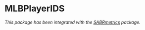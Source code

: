 # MLBPlayerIDS

_This package has been integrated with the [SABRmetrics](https://github.com/JacobLee23/SABRmetrics) package._
